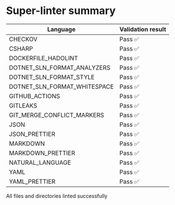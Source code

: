 # Super-linter summary

| Language                     | Validation result |
| ---------------------------- | ----------------- |
| CHECKOV                      | Pass ✅           |
| CSHARP                       | Pass ✅           |
| DOCKERFILE_HADOLINT          | Pass ✅           |
| DOTNET_SLN_FORMAT_ANALYZERS  | Pass ✅           |
| DOTNET_SLN_FORMAT_STYLE      | Pass ✅           |
| DOTNET_SLN_FORMAT_WHITESPACE | Pass ✅           |
| GITHUB_ACTIONS               | Pass ✅           |
| GITLEAKS                     | Pass ✅           |
| GIT_MERGE_CONFLICT_MARKERS   | Pass ✅           |
| JSON                         | Pass ✅           |
| JSON_PRETTIER                | Pass ✅           |
| MARKDOWN                     | Pass ✅           |
| MARKDOWN_PRETTIER            | Pass ✅           |
| NATURAL_LANGUAGE             | Pass ✅           |
| YAML                         | Pass ✅           |
| YAML_PRETTIER                | Pass ✅           |

All files and directories linted successfully

